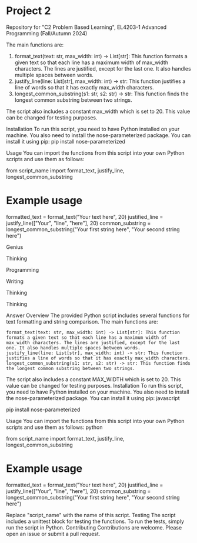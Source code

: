 # Project 2
Repository for "C2 Problem Based Learning", EL4203-1 Advanced Programming (Fall/Autumn 2024)

The main functions are:

1. format_text(text: str, max_width: int) -> List[str]: This function formats a given text so that each line has a maximum width of max_width characters. The lines are justified, except for the last one. It also handles multiple spaces between words.
2. justify_line(line: List[str], max_width: int) -> str: This function justifies a line of words so that it has exactly max_width characters.
3. longest_common_substring(s1: str, s2: str) -> str: This function finds the longest common substring between two strings.

The script also includes a constant max_width which is set to 20. This value can be changed for testing purposes.

Installation
To run this script, you need to have Python installed on your machine. You also need to install the nose-parameterized package. You can install it using pip:
pip install nose-parameterized

Usage
You can import the functions from this script into your own Python scripts and use them as follows:

from script_name import format_text, justify_line, longest_common_substring

# Example usage
formatted_text = format_text("Your text here", 20)
justified_line = justify_line(["Your", "line", "here"], 20)
common_substring = longest_common_substring("Your first string here", "Your second string here")

Genius

Thinking

Programming

Writing

Thinking

Thinking

Answer
Overview
The provided Python script includes several functions for text formatting and string comparison. The main functions are:

    format_text(text: str, max_width: int) -> List[str]: This function formats a given text so that each line has a maximum width of max_width characters. The lines are justified, except for the last one. It also handles multiple spaces between words.
    justify_line(line: List[str], max_width: int) -> str: This function justifies a line of words so that it has exactly max_width characters.
    longest_common_substring(s1: str, s2: str) -> str: This function finds the longest common substring between two strings.

The script also includes a constant MAX_WIDTH which is set to 20. This value can be changed for testing purposes.
Installation
To run this script, you need to have Python installed on your machine. You also need to install the nose-parameterized package. You can install it using pip:
javascript

pip install nose-parameterized

Usage
You can import the functions from this script into your own Python scripts and use them as follows:
python

from script_name import format_text, justify_line, longest_common_substring

# Example usage
formatted_text = format_text("Your text here", 20)
justified_line = justify_line(["Your", "line", "here"], 20)
common_substring = longest_common_substring("Your first string here", "Your second string here")

Replace "script_name" with the name of this script.
Testing
The script includes a unittest block for testing the functions. To run the tests, simply run the script in Python.
Contributing
Contributions are welcome. Please open an issue or submit a pull request.
